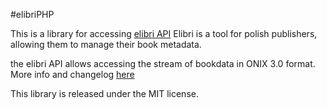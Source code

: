 #elibriPHP

This is a library for accessing [elibri API](https://www.elibri.com.pl/doc/api) Elibri is a tool for polish publishers, allowing them to manage their book metadata. 

the elibri API allows accessing the stream of bookdata in ONIX 3.0 format. More info and changelog [here](https://www.elibri.com.pl/system/doc/php/)

This library is released under the MIT license.
